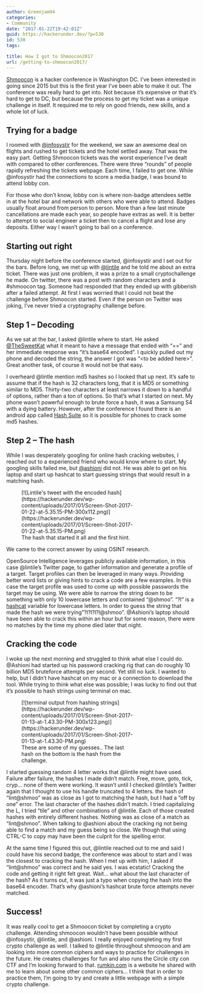 ```yaml
---
author: Greenjam94
categories:
- Community
date: "2017-01-22T19:42:01Z"
guid: https://hackerunder.dev/?p=530
id: 530
tags:

title: How I got to Shmoocon2017
url: /getting-to-shmoocon2017/
---
```


[Shmoocon](http://shmoocon.com/) is a hacker conference in Washington DC. I’ve been interested in going since 2015 but this is the first year I’ve been able to make it out. The conference was really hard to get into. Not because it’s expensive or that it’s hard to get to DC, but because the process to get my ticket was a unique challenge in itself. It required me to rely on good friends, new skills, and a whole lot of luck.

## Trying for a badge

I roomed with [@infosystir](https://twitter.com/infosystir) for the weekend, we saw an awesome deal on flights and rushed to get tickets and the hotel settled away. That was the easy part. Getting Shmoocon tickets was the worst experience I’ve dealt with compared to other conferences. There were three “rounds” of people rapidly refreshing the tickets webpage. Each time, I failed to get one. While @infosystir had the connections to score a media badge, I was bound to attend lobby con.

For those who don’t know, lobby con is where non-badge attendees settle in at the hotel bar and network with others who were able to attend. Badges usually float around from person to person. More than a few last minute cancellations are made each year, so people have extras as well. It is better to attempt to social engineer a ticket then to cancel a flight and lose any deposits. Either way I wasn’t going to bail on a conference.

## Starting out right

Thursday night before the conference started, @infosystir and I set out for the bars. Before long, we met up with [@lintile](https://twitter.com/lintile) and he told me about an extra ticket. There was just one problem, it was a prize to a small cryptochallenge he made. On twitter, there was a post with random characters and a #shmoocon tag. Someone had responded that they ended up with gibberish after a failed attempt. At first I was worried that I could not beat the challenge before Shmoocon started. Even if the person on Twitter was joking, I’ve never tried a cryptography challenge before.

## Step 1 – Decoding

As we sat at the bar, I asked @lintile where to start. He asked [@TheSweetKat](https://twitter.com/theSweetKat) what it meant to have a message that ended with “==” and her immediate response was “it’s base64 encoded”. I quickly pulled out my phone and decoded the string, the answer I got was “&lt;to be added here&gt;”. Great another task, of course it would not be that easy.

I overheard @lintle mention md5 hashes so I looked that up next. It’s safe to assume that if the hash is 32 characters long, that it is MD5 or something similar to MD5. Thirty-two characters at least narrows it down to a handful of options, rather than a ton of options. So that’s what I started on next. My phone wasn’t powerful enough to brute force a hash, it was a Samsung S4 with a dying battery. However, after the conference I found there is an android app called [Hash Suite](http://hashsuite.openwall.net/android) so it is possible for phones to crack some md5 hashes.

## Step 2 – The hash

While I was desperately googling for online hash cracking websites, I reached out to a experienced friend who would know where to start. My googling skills failed me, but [@ashioni](https://twitter.com/ashioni) did not. He was able to get on his laptop and start up hashcat to start guessing strings that would result in a matching hash.

<figure aria-describedby="caption-attachment-532" class="wp-caption alignright" id="attachment_532" style="width: 300px">[![Lintile's tweet with the encoded hash](https://hackerunder.dev/wp-content/uploads/2017/01/Screen-Shot-2017-01-22-at-5.35.15-PM-300x112.png)](https://hackerunder.dev/wp-content/uploads/2017/01/Screen-Shot-2017-01-22-at-5.35.15-PM.png)<figcaption class="wp-caption-text" id="caption-attachment-532">The hash that started it all and the first hint.</figcaption></figure>

We came to the correct answer by using OSINT research.

OpenSource Intelligence leverages publicly available information, in this case @lintile’s Twitter page, to gather information and generate a profile of a target. Target profiles can then be leveraged in many ways. Providing better word lists or giving hints to crack a code are a few examples. In this case the target profile was used to come up with possible passwords the target may be using. We were able to narrow the string down to be something with only 10 lowercase letters and contained “@shmoo”. “?l” is a [hashcat](https://hashcat.net/wiki/doku.php?id=hashcat) variable for lowercase letters. In order to guess the string that made the hash we were trying”?l?l?l?l@shmoo”. @Ashioni’s laptop should have been able to crack this within an hour but for some reason, there were no matches by the time my phone died later that night.

## Cracking the code

I woke up the next morning and struggled to think what else I could do. @Ashioni had started up his password cracking rig that can do roughly 10 billion MD5 bruteforce attempts per second. Yet still no luck. I wanted to help, but I didn’t have hashcat on my mac or a connection to download the tool. While trying to think what else was possible; I was lucky to find out that it’s possible to hash strings using terminal on mac.

<figure aria-describedby="caption-attachment-531" class="wp-caption alignleft" id="attachment_531" style="width: 300px">[![terminal output from hashing strings](https://hackerunder.dev/wp-content/uploads/2017/01/Screen-Shot-2017-01-13-at-1.43.30-PM-300x123.png)](https://hackerunder.dev/wp-content/uploads/2017/01/Screen-Shot-2017-01-13-at-1.43.30-PM.png)<figcaption class="wp-caption-text" id="caption-attachment-531">These are some of my guesses.. The last hash on the bottom is the hash from the challenge.</figcaption></figure>

I started guessing random 4 letter works that @lintile might have used. Failure after failure, the hashes I made didn’t match. Free, move, goto, tick, cryp… none of them were working. It wasn’t until I checked @lintile’s Twitter again that I thought to use his handle truncated to 4 letters. the hash of “lint@shmoo” was as close as I got to matching the hash, but I had a “off by one” error. The last character of the hashes didn’t match. I tried capitalizing the L, I tried “tile” and other combinations of @lintile. Each of those created hashes with entirely different hashes. Nothing was as close of a match as “lint@shmoo”. When talking to @ashioni about the cracking rig not being able to find a match and my guess being so close. We though that using CTRL-C to copy may have been the culprit for the spelling error.

At the same time I figured this out, @lintile reached out to me and said I could have his second badge, the conference was about to start and I was the closest to cracking the hash. When I met up with him, I asked if “lint@shmoo” was correct and he said yes. I was ecstatic! Cracking the code and getting it right felt great. Wait… what about the last character of the hash? As it turns out, it was just a typo when copying the hash into the base64 encoder. That’s why @ashioni’s hashcat brute force attempts never matched.

## Success!

It was really cool to get a Shmoocon ticket by completing a crypto challenge. Attending shmoocon wouldn’t have been possible without @infosystir, @lintile, and @ashioni. I really enjoyed completing my first crypto challenge as well. I talked to @lintile throughout shmoocon and am looking into more common ciphers and ways to practice for challenges in the future. He creates challenges for fun and also runs the Circle city con CTF and I’m looking forward to that. [rumkin.com](http://rumkin.com/) is a website he shared with me to learn about some other common ciphers… I think that in order to practice them, I’m going to try and create a little webpage with a simple crypto challenge.